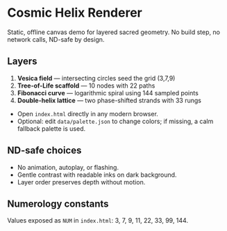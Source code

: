 # Cosmic Helix Renderer

Static, offline canvas demo for layered sacred geometry. No build step, no network calls, ND-safe by design.

## Layers
1. **Vesica field** — intersecting circles seed the grid (3,7,9)
2. **Tree-of-Life scaffold** — 10 nodes with 22 paths
3. **Fibonacci curve** — logarithmic spiral using 144 sampled points
4. **Double-helix lattice** — two phase-shifted strands with 33 rungs

- Open `index.html` directly in any modern browser.
- Optional: edit `data/palette.json` to change colors; if missing, a calm fallback palette is used.

## ND-safe choices
- No animation, autoplay, or flashing.
- Gentle contrast with readable inks on dark background.
- Layer order preserves depth without motion.

## Numerology constants
Values exposed as `NUM` in `index.html`: 3, 7, 9, 11, 22, 33, 99, 144.
